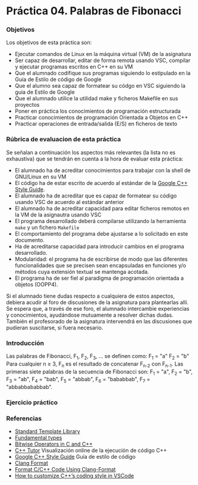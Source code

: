 # Práctica 04. Palabras de Fibonacci

### Objetivos
Los objetivos de esta práctica son: 

* Ejecutar comandos de Linux en la máquina virtual (VM) de la asignatura
* Ser capaz de desarrollar, editar de forma remota usando VSC, compilar y ejecutar programas escritos en C++ en su VM
* Que el alumnado codifique sus programas siguiendo lo estipulado en la Guía de Estilo de código de Google
* Que el alumno sea capaz de formatear su códgo en VSC siguiendo la guia de Estilo de Google
* Que el alumnado utilice la utilidad make y ficheros Makefile en sus proyectos
* Poner en práctica los conocimientos de programación estructurada
* Practicar conocimientos de programación Orientada a Objetos en C++
* Practicar operaciones de entrada/salida (E/S) en ficheros de texto

### Rúbrica de evaluacion de esta práctica
Se señalan a continuación los aspectos más relevantes (la lista no es exhaustiva)
que se tendrán en cuenta a la hora de evaluar esta práctica:

* El alumnado ha de acreditar conocimientos para trabajar con la shell de GNU/Linux en su VM
* El código ha de estar escrito de acuerdo al estándar de la [Google C++ Style Guide](https://google.github.io/styleguide/cppguide.html).
* El alumnado ha de acreditar que es capaz de formatear su código usando VSC de acuerdo al estándar anterior
* El alumnado ha de acreditar capacidad para editar ficheros remotos en la VM de la asignautra usando VSC
* El programa desarrollado deberá compilarse utilizando la herramienta `make` y un fichero `Makefile`
* El comportamiento del programa debe ajustarse a lo solicitado en este documento.
* Ha de acreditarse capacidad para introducir cambios en el programa desarrollado.
* Modularidad: el programa ha de escribirse de modo que las diferentes funcionalidades que se precisen sean encapsuladas en funciones y/o métodos cuya extensión textual se mantenga acotada.
* El programa ha de ser fiel al paradigma de programación orientada a objetos (OOPP4).

Si el alumnado tiene dudas respecto a cualquiera de estos aspectos, debiera acudir al
foro de discusiones de la asignatura para plantearlas allı́. 
Se espera que, a través de ese foro, el alumnado intercambie experiencias y conocimientos, ayudándose mutuamente
a resolver dichas dudas. 
También el profesorado de la asignatura intervendrá en las discusiones que pudieran suscitarse, si fuera necesario.
    
### Introducción
Las palabras de Fibonacci, F<sub>1</sub>, F<sub>2</sub>, F<sub>3</sub>, ... se definen como:
F<sub>1</sub> = "a"
F<sub>2</sub> = "b"
Para cualquier n $\geq$ 3, F<sub>n</sub> es el resultado de concatenar F<sub>n-2</sub> con F<sub>n-1</sub>.
Las primeras siete palabras de la secuencia de Fibonacci son:
F<sub>1</sub> = "a",
F<sub>2</sub> = "b",
F<sub>3</sub> = "ab",
F<sub>4</sub> = "bab",
F<sub>5</sub> = "abbab",
F<sub>6</sub> = "bababbab",
F<sub>7</sub> = "abbabbababbab".



### Ejercicio práctico

### Referencias
* [Standard Template Library](http://www.cplusplus.com/reference/stl/)
* [Fundamental types](https://en.cppreference.com/w/cpp/language/types)
* [Bitwise Operators in C and C++](https://www.cprogramming.com/tutorial/bitwise_operators.html)
* [C++ Tutor](http://pythontutor.com/cpp.html#mode=display) Visualización online de la ejecución de código C++
* [Google C++ Style Guide](https://google.github.io/styleguide/cppguide.html) Guía de estilo de código 
* [Clang Format](https://clang.llvm.org/docs/ClangFormat.html) 
* [Format C/C++ Code Using Clang-Format](https://leimao.github.io/blog/Clang-Format-Quick-Tutorial/)
* [How to customize C++’s coding style in VSCode](https://medium.com/@zamhuang/vscode-how-to-customize-c-s-coding-style-in-vscode-ad16d87e93bf)
 

